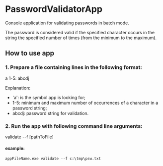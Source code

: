 # PasswordValidatorApp

Console application for validating passwords in batch mode.

The password is considered valid if the specified character occurs in the string the specified number of times (from the minimum to the maximum).

## How to use app
### 1. Prepare a file containing lines in the following format:
a 1-5: abcdj

Explanation:
*  'a': is the symbol app is looking for;
*  1-5: minimum and maximum number of occurrences of a character in a password string;
*  abcdj: password string for validation.
 
### 2. Run the app with following command line arguments:
validate --f [pathToFile]

#### example: 
```
appFileName.exe validate --f c:\tmp\psw.txt
```
